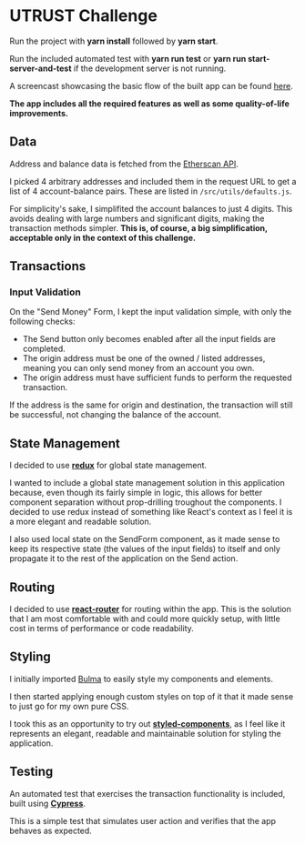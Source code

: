 # UTRUST Challenge

Run the project with **yarn install** followed by **yarn start**.

Run the included automated test with **yarn run test** or **yarn run start-server-and-test** if the development server is not running.

A screencast showcasing the basic flow of the built app can be found <a href="https://www.loom.com/share/c552b1d06bc043778f7548bcc4823d95" target="_blank">here</a>.

**The app includes all the required features as well as some quality-of-life improvements.**

## Data

Address and balance data is fetched from the <a href="https://etherscan.io/apis#accounts" target="_blank">Etherscan API</a>.

I picked 4 arbitrary addresses and included them in the request URL to get a list of 4 account-balance pairs.
These are listed in `/src/utils/defaults.js`.

For simplicity's sake, I simplifited the account balances to just 4 digits.
This avoids dealing with large numbers and significant digits, making the transaction methods simpler. 
**This is, of course, a big simplification, acceptable only in the context of this challenge.**

## Transactions
 
### Input Validation

On the "Send Money" Form, I kept the input validation simple, with only the following checks:
- The Send button only becomes enabled after all the input fields are completed.
- The origin address must be one of the owned / listed addresses, meaning you can only send money from an account you own.
- The origin address must have sufficient funds to perform the requested transaction.

If the address is the same for origin and destination, the transaction will still be successful, not changing the balance of the account.

## State Management

I decided to use **<a href="https://redux.js.org/" target="blank">redux</a>** for global state management.

I wanted to include a global state management solution in this application because, even though its fairly simple in logic, this allows for better component separation without prop-drilling troughout the components. I decided to use redux instead of something like React's context as I feel it is a more elegant and readable solution.

I also used local state on the SendForm component, as it made sense to keep its respective state (the values of the input fields) to itself and only propagate it to the rest of the application on the Send action.

## Routing

I decided to use **<a href="https://reacttraining.com/react-router/web/guides/quick-start" target="_blank">react-router</a>** for routing within the app. This is the solution that I am most comfortable with and could more quickly setup, with little cost in terms of performance or code readability.

## Styling

I initially imported <a href="https://bulma.io/" target="_blank">Bulma</a> to easily style my components and elements.

I then started applying enough custom styles on top of it that it made sense to just go for my own pure CSS.

I took this as an opportunity to try out **<a href="https://www.styled-components.com/" target="_blank">styled-components</a>**, as I feel like it represents an elegant, readable and maintainable solution for styling the application.

## Testing

An automated test that exercises the transaction functionality is included, built using **<a href="https://www.cypress.io/" target="_blank">Cypress</a>**.

This is a simple test that simulates user action and verifies that the app behaves as expected.
